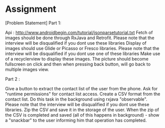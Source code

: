 # Assignment
[Problem Statement]
Part 1:
 
Api : http://www.androidbegin.com/tutorial/jsonparsetutorial.txt
Fetch of images should be done through RxJava and Retrofit. Please note that the interview will be disqualified if you dont use these libraries
Display of images should use Glide or Picasso or Fresco libraries. Please note that the interview will be disqualified if you dont use one of these libraries
Make use of a recyclerview to display these images.
The picture should become fullscreen on click and then when pressing back button, will go back to multiple images view.
 
Part 2 :
 
Give a button to extract the contact list of the user from the phone. Ask for "runtime permissions" for contact list access.
Create a CSV format from the contact list. Do this task in the background using rxjava "observable". Please note that the interview will be disqualified if you dont use these libraries.
Zip the CSV and save it in the storage of the user.
When the zip of the CSV is completed and saved (all of this happens in background) - show a "snackbar" to the user informing him that operation has completed.
 
